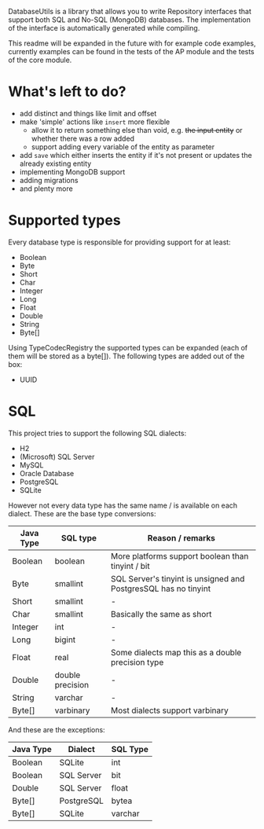 DatabaseUtils is a library that allows you to write Repository interfaces that support both SQL and No-SQL (MongoDB) databases.
The implementation of the interface is automatically generated while compiling.

This readme will be expanded in the future with for example code examples,
currently examples can be found in the tests of the AP module and the tests of the core module. 

# What's left to do?
- add distinct and things like limit and offset
- make 'simple' actions like `insert` more flexible
  - allow it to return something else than void, e.g. ~~the input entity~~ or whether there was a row added
  - support adding every variable of the entity as parameter
- add `save` which either inserts the entity if it's not present or updates the already existing entity
- implementing MongoDB support
- adding migrations
- and plenty more

# Supported types
Every database type is responsible for providing support for at least:
- Boolean
- Byte
- Short
- Char
- Integer
- Long
- Float
- Double
- String
- Byte[]

Using TypeCodecRegistry the supported types can be expanded (each of them will be stored as a byte[]).
The following types are added out of the box:
- UUID

# SQL

This project tries to support the following SQL dialects:

- H2
- (Microsoft) SQL Server
- MySQL
- Oracle Database
- PostgreSQL
- SQLite

However not every data type has the same name / is available on each dialect.
These are the base type conversions:

| Java Type | SQL type         | Reason / remarks                                                |
|-----------|------------------|-----------------------------------------------------------------|
| Boolean   | boolean          | More platforms support boolean than tinyint / bit               |
| Byte      | smallint         | SQL Server's tinyint is unsigned and PostgresSQL has no tinyint |
| Short     | smallint         | -                                                               |
| Char      | smallint         | Basically the same as short                                     |
| Integer   | int              | -                                                               |
| Long      | bigint           | -                                                               |
| Float     | real             | Some dialects map this as a double precision type               |
| Double    | double precision | -                                                               |
| String    | varchar          | -                                                               |
| Byte[]    | varbinary        | Most dialects support varbinary                                 |

And these are the exceptions:

| Java Type | Dialect    | SQL Type |
|-----------|------------|----------|
| Boolean   | SQLite     | int      |
| Boolean   | SQL Server | bit      |
| Double    | SQL Server | float    |
| Byte[]    | PostgreSQL | bytea    |
| Byte[]    | SQLite     | varchar  |